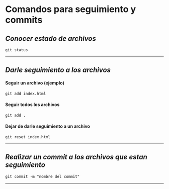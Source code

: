 # Comandos para seguimiento y commits
## *Conocer estado de archivos*
`git status`

---
## *Darle seguimiento a los archivos*
#### Seguir un archivo (ejemplo)
`git add index.html`
#### Seguir todos los archivos
`git add .`
#### Dejar de darle seguimiento a un archivo
`git reset index.html`

---
## *Realizar un commit a los archivos que estan seguimiento*
`git commit -m "nombre del commit"`

---

